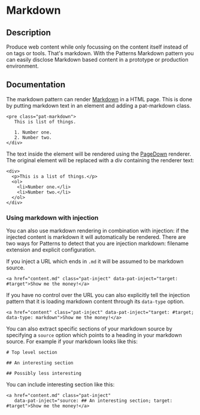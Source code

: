 # Markdown

## Description
Produce web content while only focussing on the content itself instead of on tags or tools. That's markdown. With the Patterns Markdown pattern you can easily disclose Markdown based content in a prototype or production environment. 

## Documentation
The markdown pattern can render [Markdown](http://en.wikipedia.org/wiki/Markdown) in a HTML page. This is done by putting markdown text in an element and adding a pat-markdown class.

    <pre class="pat-markdown">
       This is list of things.

       1. Number one.
       2. Number two.
    </div>

The text inside the element will be rendered using the
[PageDown](http://code.google.com/p/pagedown/) renderer. The original
element will be replaced with a div containing the renderer text:

    <div>
      <p>This is a list of things.</p>
      <ol>
        <li>Number one.</li>
        <li>Number two.</li>
      </ol>
    </div>

### Using markdown with injection

You can also use markdown rendering in combination with injection: if
the injected content is markdown it will automatically be rendered.
There are two ways for Patterns to detect that you are injection
markdown: filename extension and explicit configuration.

If you inject a URL which ends in `.md` it will be assumed to be
markdown source.

    <a href="content.md" class="pat-inject" data-pat-inject="target: #target">Show me the money!</a>

If you have no control over the URL you can also explicitly tell the
injection pattern that it is loading markdown content through its
`data-type` option.

    <a href="content" class="pat-inject" data-pat-inject="target: #target; data-type: markdown">Show me the money!</a>

You can also extract specific sections of your markdown source by specifying a 
`source` option which points to a heading in your markdown source. For example
if your markdown looks like this:

    # Top level section

    ## An interesting section

    ## Possibly less interesting

You can include interesting section like this:

    <a href="content.md" class="pat-inject"
       data-pat-inject="source: ## An interesting section; target: #target">Show me the money!</a>
